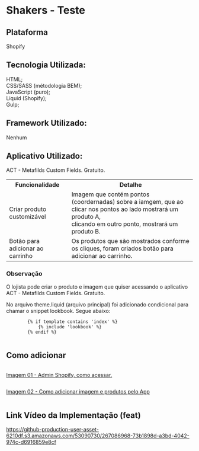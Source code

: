 <h1><b>Shakers - Teste</b></h1>
<h2>Plataforma</h2>
<p>
   Shopify
</p>
<h2>Tecnologia Utilizada:</h2>
<p>
    HTML;<br /> CSS/SASS (métodologia BEM);<br /> JavaScript (puro); <br /> Liquid (Shopify);<br /> Gulp;
</p>
<h2>Framework Utilizado:</h2>
<p>
    Nenhum
</p>
<h2>Aplicativo Utilizado:</h2>
<p>
    ACT - Metafilds Custom Fields. Gratuito.
</p>
<table>
  <tr>
    <th>Funcionalidade</th>
    <th>Detalhe</th>
  </tr>
  <tr>
    <td>Criar produto customizável</td>
    <td>
        Imagem que contém pontos (coordernadas) sobre a iamgem, que ao clicar nos pontos ao lado mostrará um produto A, <br />
        clicando em outro ponto, mostrará um produto B.
    </td>
  </tr>
  <tr>
    <td>Botão para adicionar ao carrinho</td>
    <td>
        Os produtos que são mostrados conforme os cliques, foram criados botão para adicionar ao carrinho.
    </td>
  </tr>
</table>
<h3>Observação</h3>
<p>O lojista pode criar o produto e imagem que quiser acessando o aplicativo ACT - Metafilds Custom Fields. Gratuito.</p>
<p>No arquivo theme.liquid (arquivo principal) foi adicionado condicional para chamar o snippet lookbook. Segue abaixo: <br />
    <code>
        {% if template contains 'index' %}
            {% include 'lookbook' %}
        {% endif %}
    </code>
</p>
<h2>Como adicionar</h2>
<div style="display:flex;flex-direction:column">
    <a href="https://github.com/Rodolfo-87/shakers-shopify-teste/blob/main/img/img-1.jpg"> 
        <p>Imagem 01 - Admin Shopify, como acessar.</p>
    </a>
    <a href="https://github.com/Rodolfo-87/shakers-shopify-teste/blob/main/img/img-2.jpg">
        <p> Imagem 02 - Como adicionar imagem e produtos pelo App </p>
    </a>
</div>
<h2>Link Vídeo da Implementação (feat)</h2>
<a href="https://github-production-user-asset-6210df.s3.amazonaws.com/53090730/267086968-73b1898d-a3bd-4042-974c-d6916859e8cf" target="_blank">
    https://github-production-user-asset-6210df.s3.amazonaws.com/53090730/267086968-73b1898d-a3bd-4042-974c-d6916859e8cf
</a>

